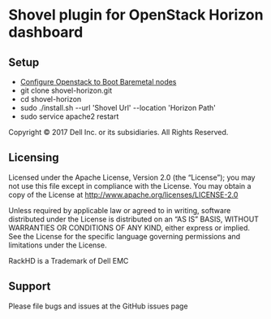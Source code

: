 # Shovel plugin for OpenStack Horizon dashboard

## Setup
- [Configure Openstack to Boot Baremetal nodes](setup_openstack.md)
- git clone shovel-horizon.git
- cd shovel-horizon
- sudo ./install.sh --url 'Shovel Url' --location 'Horizon Path'
- sudo service apache2 restart

Copyright © 2017 Dell Inc. or its subsidiaries.  All Rights Reserved. 

## Licensing

Licensed under the Apache License, Version 2.0 (the “License”); you may not use this file except in compliance with the License. You may obtain a copy of the License at http://www.apache.org/licenses/LICENSE-2.0

Unless required by applicable law or agreed to in writing, software distributed under the License is distributed on an “AS IS” BASIS, WITHOUT WARRANTIES OR CONDITIONS OF ANY KIND, either express or implied. See the License for the specific language governing permissions and limitations under the License.

RackHD is a Trademark of Dell EMC

## Support

Please file bugs and issues at the GitHub issues page
